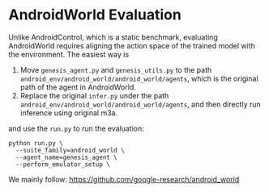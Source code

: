 # AndroidWorld Evaluation

Unlike AndroidControl, which is a static benchmark, evaluating AndroidWorld requires aligning the action space of the trained model with the environment. The easiest way is 


1. Move `genesis_agent.py` and `genesis_utils.py` to the path `android_env/android_world/android_world/agents`, which is the original path of the agent in AndroidWorld.
2. Replace the original `infer.py` under the path `android_env/android_world/android_world/agents`, and then directly run inference using original m3a.

and use the `run.py` to run the evaluation:

```
python run.py \
  --suite_family=android_world \
  --agent_name=genesis_agent \
  --perform_emulator_setup \
```


We mainly follow: https://github.com/google-research/android_world



